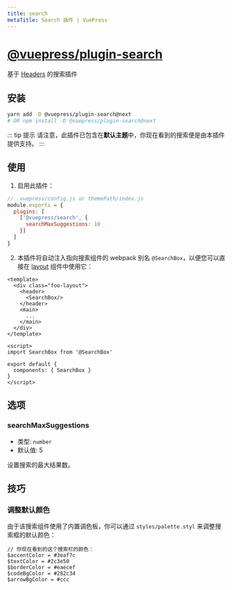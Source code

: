 ```yaml
---
title: search
metaTitle: Search 插件 | VuePress
---
```


# [@vuepress/plugin-search](https://github.com/vuejs/vuepress/tree/master/packages/@vuepress/plugin-search)

基于 [Headers](../../miscellaneous/glossary.md#headers) 的搜索插件

## 安装

```bash
yarn add -D @vuepress/plugin-search@next
# OR npm install -D @vuepress/plugin-search@next
```

::: tip 提示
请注意，此插件已包含在**默认主题**中，你现在看到的搜索便是由本插件提供支持。
:::

## 使用

1. 启用此插件：

```js
// .vuepress/config.js or themePath/index.js
module.exports = {
  plugins: [
    ['@vuepress/search', {
      searchMaxSuggestions: 10
    }]
  ]
}
```

2. 本插件将自动注入指向搜索组件的 webpack 别名 `@SearchBox`，以便您可以直接在 [layout](../../miscellaneous/glossary.md#layout) 组件中使用它：

```vue
<template>
  <div class="foo-layout">
    <header>
      <SearchBox/>
    </header>
    <main>
      ...
    </main>
  </div>
</template>

<script>
import SearchBox from '@SearchBox'

export default {
  components: { SearchBox }
}
</script>
```

## 选项

### searchMaxSuggestions

- 类型: `number`
- 默认值: 5

设置搜索的最大结果数。

## 技巧

### 调整默认颜色

由于该搜索组件使用了内置调色板，你可以通过 `styles/palette.styl` 来调整搜索框的默认颜色：

```stylus
// 你现在看到的这个搜索栏的颜色：
$accentColor = #3eaf7c
$textColor = #2c3e50
$borderColor = #eaecef
$codeBgColor = #282c34
$arrowBgColor = #ccc
```
